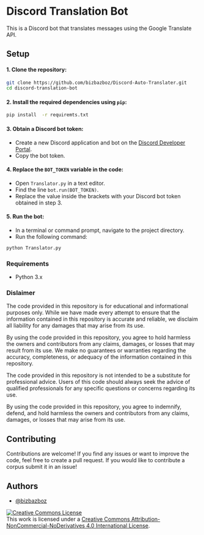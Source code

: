 # Discord Translation Bot

This is a Discord bot that translates messages using the Google Translate API.

## Setup

#### 1. Clone the repository:
```bash
git clone https://github.com/bizbazboz/Discord-Auto-Translater.git
cd discord-translation-bot
```
#### 2. Install the required dependencies using `pip`:
```bash
pip install  -r requiremts.txt
```
#### 3. Obtain a Discord bot token:
   - Create a new Discord application and bot on the [Discord Developer Portal](https://discord.com/developers/applications).
   - Copy the bot token.

#### 4. Replace the `BOT_TOKEN` variable in the code:
   - Open `Translator.py` in a text editor.
   - Find the line `bot.run(BOT_TOKEN)`.
   - Replace the value inside the brackets with your Discord bot token obtained in step 3.

#### 5. Run the bot:
   - In a terminal or command prompt, navigate to the project directory.
   - Run the following command:
   ```bash
   python Translator.py
   ```
### Requirements
- Python 3.x

### Dislaimer
The code provided in this repository is for educational and informational purposes only. While we have made every attempt to ensure that the information contained in this repository is accurate and reliable, we disclaim all liability for any damages that may arise from its use.

By using the code provided in this repository, you agree to hold harmless the owners and contributors from any claims, damages, or losses that may result from its use. We make no guarantees or warranties regarding the accuracy, completeness, or adequacy of the information contained in this repository.

The code provided in this repository is not intended to be a substitute for professional advice. Users of this code should always seek the advice of qualified professionals for any specific questions or concerns regarding its use.

By using the code provided in this repository, you agree to indemnify, defend, and hold harmless the owners and contributors from any claims, damages, or losses that may arise from its use.

## Contributing

Contributions are welcome! If you find any issues or want to improve the code, feel free to create a pull request. If you would like to contribute a corpus submit it in an issue!
## Authors

- [@bizbazboz](https://www.github.com/bizbazboz)

<a rel="license" href="http://creativecommons.org/licenses/by-nc-nd/4.0/"><img alt="Creative Commons License" style="border-width:0" src="https://i.creativecommons.org/l/by-nc-nd/4.0/88x31.png" /></a><br />This work is licensed under a <a rel="license" href="http://creativecommons.org/licenses/by-nc-nd/4.0/">Creative Commons Attribution-NonCommercial-NoDerivatives 4.0 International License</a>.
